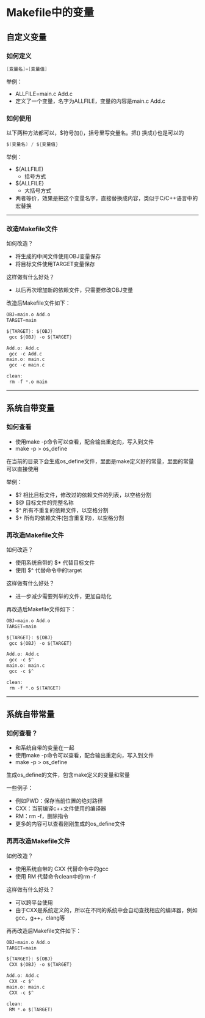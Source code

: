 # Makefile中的变量

## 自定义变量

### 如何定义

``` c
[变量名]=[变量值]
```

举例：

- ALLFILE=main.c Add.c
- 定义了一个变量，名字为ALLFILE，变量的内容是main.c Add.c

### 如何使用

以下两种方法都可以，$符号加()，括号里写变量名。把() 换成{}也是可以的

``` c
$(变量名) / ${变量值} 
```

举例：

- $(ALLFILE)
  - 括号方式
- ${ALLFILE}
  - 大括号方式
- 两者等价，效果是把这个变量名字，直接替换成内容，类似于C/C++语言中的宏替换

---

### 改造Makefile文件

如何改造？

- 将生成的中间文件使用OBJ变量保存
- 将目标文件使用TARGET变量保存

这样做有什么好处？

- 以后再次增加新的依赖文件，只需要修改OBJ变量

改造后Makefile文件如下：

``` c
OBJ=main.o Add.o
TARGET=main

${TARGET}: ${OBJ}
 gcc ${OBJ} -o ${TARGET}

Add.o: Add.c
 gcc -c Add.c
main.o: main.c
 gcc -c main.c

clean:
 rm -f *.o main
```

---

## 系统自带变量

### 如何查看

- 使用make -p命令可以查看，配合输出重定向，写入到文件
- make -p > os_define

在当前的目录下会生成os_define文件，里面是make定义好的常量，里面的常量可以直接使用

举例：

- $? 相比目标文件，修改过的依赖文件的列表，以空格分割
- $@ 目标文件的完整名称
- $^ 所有不重复的依赖文件，以空格分割
- $+ 所有的依赖文件(包含重复的)，以空格分割

### 再改造Makefile文件

如何改造？

- 使用系统自带的 $* 代替目标文件
- 使用 $^ 代替命令中的target

这样做有什么好处？

- 进一步减少需要列举的文件，更加自动化

再改造后Makefile文件如下：

``` c
OBJ=main.o Add.o
TARGET=main

${TARGET}: ${OBJ}
 gcc ${OBJ} -o ${TARGET}

Add.o: Add.c
 gcc -c $^
main.o: main.c
 gcc -c $^

clean:
 rm -f *.o $(TARGET)
```

---

## 系统自带常量

### 如何查看？

- 和系统自带的变量在一起
- 使用make -p命令可以查看，配合输出重定向，写入到文件
- make -p > os_define

生成os_define的文件，包含make定义的变量和常量

一些例子：

- 例如PWD：保存当前位置的绝对路径
- CXX：当前编译c++文件使用的编译器
- RM：rm -f，删除指令
- 更多的内容可以查看刚刚生成的os_define文件

### 再再改造Makefile文件

如何改造？

- 使用系统自带的 CXX 代替命令中的gcc
- 使用 RM 代替命令clean中的rm -f

这样做有什么好处？

- 可以跨平台使用
- 由于CXX是系统定义的，所以在不同的系统中会自动查找相应的编译器，例如gcc，g++，clang等

再再改造后Makefile文件如下：

``` c
OBJ=main.o Add.o
TARGET=main

${TARGET}: ${OBJ}
 CXX ${OBJ} -o ${TARGET}

Add.o: Add.c
 CXX -c $^
main.o: main.c
 CXX -c $^

clean:
 RM *.o $(TARGET)
```
